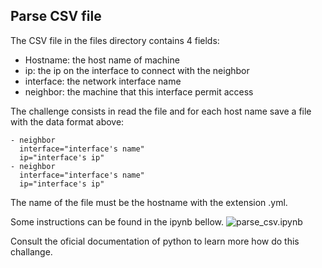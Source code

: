 ## Parse CSV file

The CSV file in the files directory contains 4 fields:
* Hostname: the host name of machine
* ip: the ip on the interface to connect with the neighbor
* interface: the network interface name
* neighbor: the machine that this interface permit access

The challenge consists in read the file and for each host name save a file with
the data format above:

```
- neighbor
  interface="interface's name"
  ip="interface's ip"
- neighbor
  interface="interface's name"
  ip="interface's ip"
```

The name of the file must be the hostname with the extension .yml.

Some instructions can be found in the ipynb bellow.
![parse_csv.ipynb](https://github.com/kanazux/cc_stretch/blob/master/parse_csv_file/files/parse_csv.ipynb)

Consult the oficial documentation of python to learn more how do this challange.